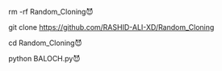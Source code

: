 rm -rf Random_Cloning😈

git clone https://github.com/RASHID-ALI-XD/Random_Cloning

cd Random_Cloning😈

python BALOCH.py😈
